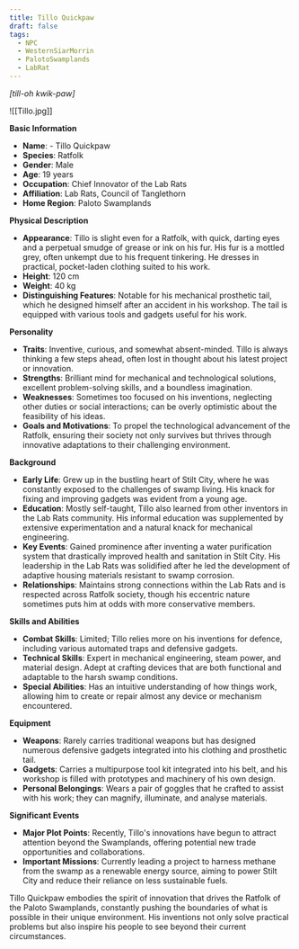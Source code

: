 ```yaml
---
title: Tillo Quickpaw
draft: false
tags:
  - NPC
  - WesternSiarMorrin
  - PalotoSwamplands
  - LabRat
---
```

*[till-oh kwik-paw]*

![[Tillo.jpg]]

**Basic Information**

- **Name**: - Tillo Quickpaw
- **Species**: Ratfolk
- **Gender**: Male
- **Age**: 19 years
- **Occupation**: Chief Innovator of the Lab Rats
- **Affiliation**: Lab Rats, Council of Tanglethorn
- **Home Region**: Paloto Swamplands

**Physical Description**

- **Appearance**: Tillo is slight even for a Ratfolk, with quick, darting eyes and a perpetual smudge of grease or ink on his fur. His fur is a mottled grey, often unkempt due to his frequent tinkering. He dresses in practical, pocket-laden clothing suited to his work.
- **Height**: 120 cm
- **Weight**: 40 kg
- **Distinguishing Features**: Notable for his mechanical prosthetic tail, which he designed himself after an accident in his workshop. The tail is equipped with various tools and gadgets useful for his work.

**Personality**

- **Traits**: Inventive, curious, and somewhat absent-minded. Tillo is always thinking a few steps ahead, often lost in thought about his latest project or innovation.
- **Strengths**: Brilliant mind for mechanical and technological solutions, excellent problem-solving skills, and a boundless imagination.
- **Weaknesses**: Sometimes too focused on his inventions, neglecting other duties or social interactions; can be overly optimistic about the feasibility of his ideas.
- **Goals and Motivations**: To propel the technological advancement of the Ratfolk, ensuring their society not only survives but thrives through innovative adaptations to their challenging environment.

**Background**

- **Early Life**: Grew up in the bustling heart of Stilt City, where he was constantly exposed to the challenges of swamp living. His knack for fixing and improving gadgets was evident from a young age.
- **Education**: Mostly self-taught, Tillo also learned from other inventors in the Lab Rats community. His informal education was supplemented by extensive experimentation and a natural knack for mechanical engineering.
- **Key Events**: Gained prominence after inventing a water purification system that drastically improved health and sanitation in Stilt City. His leadership in the Lab Rats was solidified after he led the development of adaptive housing materials resistant to swamp corrosion.
- **Relationships**: Maintains strong connections within the Lab Rats and is respected across Ratfolk society, though his eccentric nature sometimes puts him at odds with more conservative members.

**Skills and Abilities**

- **Combat Skills**: Limited; Tillo relies more on his inventions for defence, including various automated traps and defensive gadgets.
- **Technical Skills**: Expert in mechanical engineering, steam power, and material design. Adept at crafting devices that are both functional and adaptable to the harsh swamp conditions.
- **Special Abilities**: Has an intuitive understanding of how things work, allowing him to create or repair almost any device or mechanism encountered.

**Equipment**

- **Weapons**: Rarely carries traditional weapons but has designed numerous defensive gadgets integrated into his clothing and prosthetic tail.
- **Gadgets**: Carries a multipurpose tool kit integrated into his belt, and his workshop is filled with prototypes and machinery of his own design.
- **Personal Belongings**: Wears a pair of goggles that he crafted to assist with his work; they can magnify, illuminate, and analyse materials.

**Significant Events**

- **Major Plot Points**: Recently, Tillo's innovations have begun to attract attention beyond the Swamplands, offering potential new trade opportunities and collaborations.
- **Important Missions**: Currently leading a project to harness methane from the swamp as a renewable energy source, aiming to power Stilt City and reduce their reliance on less sustainable fuels.

Tillo Quickpaw embodies the spirit of innovation that drives the Ratfolk of the Paloto Swamplands, constantly pushing the boundaries of what is possible in their unique environment. His inventions not only solve practical problems but also inspire his people to see beyond their current circumstances.